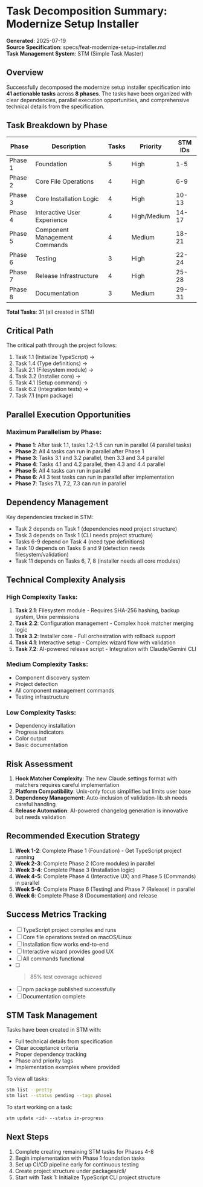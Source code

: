 # Task Decomposition Summary: Modernize Setup Installer

**Generated**: 2025-07-19  
**Source Specification**: specs/feat-modernize-setup-installer.md  
**Task Management System**: STM (Simple Task Master)

## Overview

Successfully decomposed the modernize setup installer specification into **41 actionable tasks** across **8 phases**. The tasks have been organized with clear dependencies, parallel execution opportunities, and comprehensive technical details from the specification.

## Task Breakdown by Phase

| Phase | Description | Tasks | Priority | STM IDs |
|-------|-------------|-------|----------|---------|
| Phase 1 | Foundation | 5 | High | 1-5 |
| Phase 2 | Core File Operations | 4 | High | 6-9 |
| Phase 3 | Core Installation Logic | 4 | High | 10-13 |
| Phase 4 | Interactive User Experience | 4 | High/Medium | 14-17 |
| Phase 5 | Component Management Commands | 4 | Medium | 18-21 |
| Phase 6 | Testing | 3 | High | 22-24 |
| Phase 7 | Release Infrastructure | 4 | High | 25-28 |
| Phase 8 | Documentation | 3 | Medium | 29-31 |

**Total Tasks**: 31 (all created in STM)

## Critical Path

The critical path through the project follows:
1. Task 1.1 (Initialize TypeScript) → 
2. Task 1.4 (Type definitions) → 
3. Task 2.1 (Filesystem module) → 
4. Task 3.2 (Installer core) → 
5. Task 4.1 (Setup command) → 
6. Task 6.2 (Integration tests) → 
7. Task 7.1 (npm package)

## Parallel Execution Opportunities

### Maximum Parallelism by Phase:
- **Phase 1**: After task 1.1, tasks 1.2-1.5 can run in parallel (4 parallel tasks)
- **Phase 2**: All 4 tasks can run in parallel after Phase 1
- **Phase 3**: Tasks 3.1 and 3.2 parallel, then 3.3 and 3.4 parallel
- **Phase 4**: Tasks 4.1 and 4.2 parallel, then 4.3 and 4.4 parallel
- **Phase 5**: All 4 tasks can run in parallel
- **Phase 6**: All 3 test tasks can run in parallel after implementation
- **Phase 7**: Tasks 7.1, 7.2, 7.3 can run in parallel

## Dependency Management

Key dependencies tracked in STM:
- Task 2 depends on Task 1 (dependencies need project structure)
- Task 3 depends on Task 1 (CLI needs project structure)
- Tasks 6-9 depend on Task 4 (need type definitions)
- Task 10 depends on Tasks 6 and 9 (detection needs filesystem/validation)
- Task 11 depends on Tasks 6, 7, 8 (installer needs all core modules)

## Technical Complexity Analysis

### High Complexity Tasks:
1. **Task 2.1**: Filesystem module - Requires SHA-256 hashing, backup system, Unix permissions
2. **Task 2.2**: Configuration management - Complex hook matcher merging logic
3. **Task 3.2**: Installer core - Full orchestration with rollback support
4. **Task 4.1**: Interactive setup - Complex wizard flow with validation
5. **Task 7.2**: AI-powered release script - Integration with Claude/Gemini CLI

### Medium Complexity Tasks:
- Component discovery system
- Project detection
- All component management commands
- Testing infrastructure

### Low Complexity Tasks:
- Dependency installation
- Progress indicators
- Color output
- Basic documentation

## Risk Assessment

1. **Hook Matcher Complexity**: The new Claude settings format with matchers requires careful implementation
2. **Platform Compatibility**: Unix-only focus simplifies but limits user base
3. **Dependency Management**: Auto-inclusion of validation-lib.sh needs careful handling
4. **Release Automation**: AI-powered changelog generation is innovative but needs validation

## Recommended Execution Strategy

1. **Week 1-2**: Complete Phase 1 (Foundation) - Get TypeScript project running
2. **Week 2-3**: Complete Phase 2 (Core modules) in parallel
3. **Week 3-4**: Complete Phase 3 (Installation logic)
4. **Week 4-5**: Complete Phase 4 (Interactive UX) and Phase 5 (Commands) in parallel
5. **Week 5-6**: Complete Phase 6 (Testing) and Phase 7 (Release) in parallel
6. **Week 6**: Complete Phase 8 (Documentation) and release

## Success Metrics Tracking

- [ ] TypeScript project compiles and runs
- [ ] Core file operations tested on macOS/Linux
- [ ] Installation flow works end-to-end
- [ ] Interactive wizard provides good UX
- [ ] All commands functional
- [ ] >85% test coverage achieved
- [ ] npm package published successfully
- [ ] Documentation complete

## STM Task Management

Tasks have been created in STM with:
- Full technical details from specification
- Clear acceptance criteria
- Proper dependency tracking
- Phase and priority tags
- Implementation examples where provided

To view all tasks:
```bash
stm list --pretty
stm list --status pending --tags phase1
```

To start working on a task:
```bash
stm update <id> --status in-progress
```

## Next Steps

1. Complete creating remaining STM tasks for Phases 4-8
2. Begin implementation with Phase 1 foundation tasks
3. Set up CI/CD pipeline early for continuous testing
4. Create project structure under packages/cli/
5. Start with Task 1: Initialize TypeScript CLI project structure